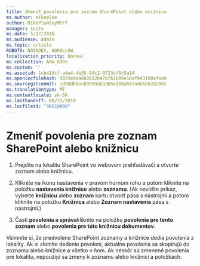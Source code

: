 ```yaml
---
title: Zmeniť povolenia pre zoznam SharePoint alebo knižnicu
ms.author: mikeplum
author: MikePlumleyMSFT
manager: scotv
ms.date: 5/17/2018
ms.audience: Admin
ms.topic: article
ROBOTS: NOINDEX, NOFOLLOW
localization_priority: Normal
ms.collection: Adm_O365
ms.custom: ''
ms.assetid: 1cb414cf-a4a4-4b35-84c2-0723cf5c5a14
ms.openlocfilehash: 9033e8da6b3032b47b761b89e18af643100afaa0
ms.sourcegitcommit: 1d98db8acb9959aba3b5e308a567ade6b62da56c
ms.translationtype: MT
ms.contentlocale: sk-SK
ms.lasthandoff: 08/22/2019
ms.locfileid: "36519098"
---
```

# <a name="change-permissions-for-a-sharepoint-list-or-library"></a>Zmeniť povolenia pre zoznam SharePoint alebo knižnicu

1. Prejdite na lokalitu SharePoint vo webovom prehľadávači a otvorte zoznam alebo knižnicu.
    
2. Kliknite na ikonu nastavenia v pravom hornom rohu a potom kliknite na položku **nastavenia knižnice** alebo **zoznamu**. (Ak nevidíte príkaz, vyberte **knižnicu** alebo **zoznam** kartu otvoriť pása s nástrojmi a potom kliknite na položku **Knižnica** alebo **Zoznam nastavenia** pása s nástrojmi.) 
    
3. Časti **povolenia a správa**kliknite na položku **povolenia pre tento zoznam** alebo **povolenia pre túto knižnicu dokumentov**.
    
Všimnite si, že predvolene SharePoint zoznamy a knižnice dedia povolenia z lokality. Ak si zlomíte dedenie povolení, aktuálne povolenia sa skopírujú do zoznamu alebo knižnice a všetko v ňom. Ak neskôr sú zmenené povolenia pre lokalitu, nepoužijú sa zmeny k zoznamu alebo knižnici a položkách.
  

